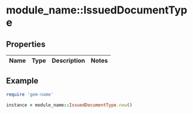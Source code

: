 # module_name::IssuedDocumentType

## Properties

| Name | Type | Description | Notes |
| ---- | ---- | ----------- | ----- |

## Example

```ruby
require 'gem-name'

instance = module_name::IssuedDocumentType.new()
```

